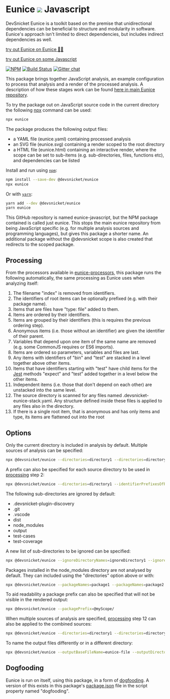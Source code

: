 # Eunice ![](https://raw.githubusercontent.com/DevSnicket/eunice-renderer/master/getSvgElementForStack/createArrows/test/withUse/testCases/default-height.svg?sanitize=true) Javascript

DevSnicket Eunice is a toolkit based on the premise that unidirectional dependencies can be beneficial to structure and modularity in software. Eunice's approach isn't limited to direct dependencies, but includes indirect dependencies as well.

[try out Eunice on Eunice 🐶🥫](https://devsnicket.github.io/Eunice)

[try out Eunice on some Javascript](https://devsnicket.github.io/eunice-javascript)

[![NPM](https://img.shields.io/npm/v/@devsnicket/eunice.svg)](https://www.npmjs.com/package/@devsnicket/eunice
) [![Build Status](https://travis-ci.org/DevSnicket/eunice-javascript-analyzer.svg?branch=master)](https://travis-ci.org/DevSnicket/eunice-javascript) [![Gitter chat](https://badges.gitter.im/devsnicket-eunice/gitter.png)](https://gitter.im/devsnicket-eunice)

This package brings together JavaScript analysis, an example configuration to process that analysis and a render of the processed analysis. A description of how these stages work can be found [here in main Eunice repository](https://github.com/DevSnicket/Eunice#how-eunice-works).

To try the package out on JavaScript source code in the current directory the following [npx](https://www.npmjs.com/package/npx) command can be used:

```bash
npx eunice
```

The package produces the following output files:
* a YAML file (eunice.yaml) containing processed analysis
* an SVG file (eunice.svg) containing a render scoped to the root directory
* a HTML file (eunice.html) containing an interactive render, where the scope can be set to sub-items (e.g. sub-directories, files, functions etc), and dependencies can be listed

Install and run using [`npm`](https://www.npmjs.com/package/@devsnicket/eunice):

```bash
npm install --save-dev @devsnicket/eunice
npx eunice
```
Or with [`yarn`](https://yarnpkg.com/en/package/@devsnicket/eunice):

```bash
yarn add --dev @devsnicket/eunice
yarn eunice
```

This GitHub repository is named eunice-javascript, but the NPM package contained is called just eunice. This stops the main eunice repository from being JavaScript specific (e.g. for multiple analysis sources and programming languages), but gives this package a shorter name. An additional package without the @devsnicket scope is also created that redirects to the scoped package.

## Processing
From the processors available in [eunice-processors](https://github.com/DevSnicket/eunice-processors
), this package runs the following automatically, the same processing as Eunice uses when analyzing itself:
1. The filename "index" is removed from identifiers.
2. The identifiers of root items can be optionally prefixed (e.g. with their package name).
3. Items that are files have "type: file" added to them.
4. Items are ordered by their identifiers.
5. Items are grouped by their identifiers (this is requires the previous ordering step).
6. Anonymous items (i.e. those without an identifier) are given the identifier of their parent.
7. Variables that depend upon one item of the same name are removed (e.g. some CommonJS requires or ES6 imports).
8. Items are ordered so parameters, variables and files are last.
9. Any items with identifiers of "bin" and "test" are stacked in a level together above other items.
10. Items that have identifiers starting with "test" have child items for the [Jest](https://jestjs.io/) methods "expect" and "test" added together in a level below the other items.
11. Independent items (i.e. those that don't depend on each other) are unstacked into the same level.
12. The source directory is scanned for any files named .devsnicket-eunice-stack.yaml. Any structure defined inside these files is applied to any files also in the directory.
13. If there is a single root item, that is anonymous and has only items and type, its items are flattened out into the root

## Options
Only the current directory is included in analysis by default. Multiple sources of analysis can be specified:
```bash
npx @devsnicket/eunice --directories=directory1 --directories=directory2
```
A prefix can also be specified for each source directory to be used in [processing](#Processing) step 2:
```bash
npx @devsnicket/eunice --directories=directory1 --identifierPrefixesOfRootItems=prefixForDirectory1
```

The following sub-directories are ignored by default:
* .devsnicket-plugin-discovery
* .git
* .vscode
* dist
* node_modules
* output
* test-cases
* test-coverage

A new list of sub-directories to be ignored can be specified:
```bash
npx @devsnicket/eunice --ignoreDirectoryNames=ignoreDirectory1 --ignoreDirectoryNames=ignoreDirectory2
```

Packages installed in the node_modules directory are not analysed by default. They can included using the "directories" option above or with:
```bash
npx @devsnicket/eunice --packageNames=package1 --packageNames=package2
```
To aid readability a package prefix can also be specified that will not be visible in the rendered output:
```bash
npx @devsnicket/eunice --packagePrefix=@myScope/
```

When multiple sources of analysis are specified, [processing](#Processing) step 12 can also be applied to the combined sources:
```bash
npx @devsnicket/eunice --directories=directory1 --directories=directory2 --directoryToCreateOrAddToStacksFrom=stacks-directory
```

To name the output files differently or in a different directory:
```bash
npx @devsnicket/eunice --outputBaseFileName=eunice-file --outputDirectoryPath=eunice-directory
```

## Dogfooding

Eunice is run on itself, using this package, in a form of [dogfooding](https://en.wikipedia.org/wiki/Eating_your_own_dog_food). A version of this exists in this package's [package.json](package.json) file in the script property named "dogfooding".